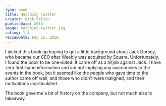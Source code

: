```yaml
---
type: book
title: Hatching Twitter
creator: Nick Bilton
publishDate: 2013
image: hatching-twitter.jpg
rating: 1.5
reviewDate: Feb 15, 2019
---
```


I picked this book up hoping to get a little background about Jack Dorsey, who became our CEO after Weebly was acquired by Square. Unfortunately, I found the book to be one-sided. It came off as a hitjob against Jack. I have zero first-hand information and am not implying any inaccuricies to the events in the book, but it seemed like the people who gave time to the author came off well, and those who didn't were maligned, and their motivations unarticulated.

The book gave me a bit of history on the company, but not much else to takeaway.
